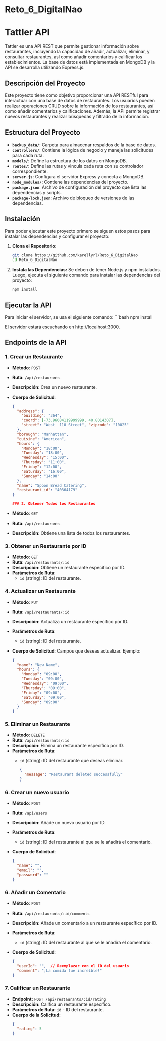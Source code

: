 # Reto_6_DigitalNao

# Tattler API
Tattler es una API REST que permite gestionar información sobre restaurantes, incluyendo la capacidad de añadir, actualizar, eliminar, y consultar restaurantes, así como añadir comentarios y calificar los establecimientos. La base de datos está implementada en MongoDB y la API se desarrolla utilizando Express.js.

## Descripción del Proyecto

Este proyecto tiene como objetivo proporcionar una API RESTful para interactuar con una base de datos de restaurantes. Los usuarios pueden realizar operaciones CRUD sobre la información de los restaurantes, así como añadir comentarios y calificaciones. Además, la API permite registrar nuevos restaurantes y realizar búsquedas y filtrado de la información.

## Estructura del Proyecto

- **`backup_data/`**: Carpeta para almacenar respaldos de la base de datos.
- **`controllers/`**: Contiene la lógica de negocio y maneja las solicitudes para cada ruta.
- **`models/`**: Define la estructura de los datos en MongoDB.
- **`routes/`**: Define las rutas y vincula cada ruta con su controlador correspondiente.
- **`server.js`**: Configura el servidor Express y conecta a MongoDB.
- **`node_modules/`**: Contiene las dependencias del proyecto.
- **`package.json`**: Archivo de configuración del proyecto que lista las dependencias y scripts.
- **`package-lock.json`**: Archivo de bloqueo de versiones de las dependencias.

## Instalación

Para poder ejecutar este proyecto primero se siguen estos pasos para instalar las dependencias y configurar el proyecto:

1. **Clona el Repositorio:**

   ```bash
   git clone https://github.com/karellyrl/Reto_6_DigitalNao
   cd Reto_6_DigitalNao

2. **Instala las Dependencias:**
    Se deben de tener Node.js y npm instalados. Luego, ejecuta el siguiente comando para instalar las dependencias del proyecto:

   ```bash
   npm install

## Ejecutar la API
Para iniciar el servidor, se usa el siguiente comando:
    ```bash
    npm install

El servidor estará escuchando en http://localhost:3000.

## Endpoints de la API

### 1. Crear un Restaurante

- **Método**: `POST`
- **Ruta**: `/api/restaurants`
- **Descripción**: Crea un nuevo restaurante.
- **Cuerpo de Solicitud**:

  ```json
  {
    "address": {
      "building": "364",
      "coord": [-73.96084119999999, 40.8014307],
      "street": "West  110 Street", "zipcode": "10025"
    },
    "borough": "Manhattan",
    "cuisine": "American",
    "hours": {
      "Monday": "18:00",
      "Tuesday": "18:00",
      "Wednesday": "15:00",
      "Thursday": "11:00",
      "Friday": "12:00",
      "Saturday": "16:00",
      "Sunday": "14:00"
    },
    "name": "Spoon Bread Catering",
    "restaurant_id": "40364179"
  }

  ### 2. Obtener Todos los Restaurantes

- **Método**: `GET`
- **Ruta**: `/api/restaurants`
- **Descripción**: Obtiene una lista de todos los restaurantes.

### 3. Obtener un Restaurante por ID

- **Método**: `GET`
- **Ruta**: `/api/restaurants/:id`
- **Descripción**: Obtiene un restaurante específico por ID.
- **Parámetros de Ruta**:
  - `id` (string): ID del restaurante.

### 4. Actualizar un Restaurante

- **Método**: `PUT`
- **Ruta**: `/api/restaurants/:id`
- **Descripción**: Actualiza un restaurante específico por ID.
- **Parámetros de Ruta**:
  - `id` (string): ID del restaurante.
- **Cuerpo de Solicitud**: Campos que deseas actualizar. Ejemplo:

  ```json
  {
    "name": "New Name",
    "hours": {
      "Monday": "09:00",
      "Tuesday": "09:00",
      "Wednesday": "09:00",
      "Thursday": "09:00",
      "Friday": "09:00",
      "Saturday": "09:00",
      "Sunday": "09:00"
    }
  }
### 5. Eliminar un Restaurante

- **Método**: `DELETE`
- **Ruta**: `/api/restaurants/:id`
- **Descripción**: Elimina un restaurante específico por ID.
- **Parámetros de Ruta**:
  - `id` (string): ID del restaurante que deseas eliminar.

    ```json
    {
      "message": "Restaurant deleted successfully"
    }
    ```
### 6. Crear un nuevo usuario

- **Método**: `POST`
- **Ruta**: `/api/users`
- **Descripción**: Añade un nuevo usuario por ID.
- **Parámetros de Ruta**:
  - `id` (string): ID del restaurante al que se le añadirá el comentario.
- **Cuerpo de Solicitud**:

  ```json
  {
    "name": "",
    "email": "",
    "password": ""
  }

### 6. Añadir un Comentario

- **Método**: `POST`
- **Ruta**: `/api/restaurants/:id/comments`
- **Descripción**: Añade un comentario a un restaurante específico por ID.
- **Parámetros de Ruta**:
  - `id` (string): ID del restaurante al que se le añadirá el comentario.
- **Cuerpo de Solicitud**:

  ```json
  {
    "userId": "",  // Reemplazar con el ID del usuario 
    "comment": "¡La comida fue increíble!"
  }

### 7. Calificar un Restaurante

- **Endpoint:** `POST /api/restaurants/:id/rating`
- **Descripción:** Califica un restaurante específico.
- **Parámetros de Ruta:** `id` - ID del restaurante.
- **Cuerpo de la Solicitud:**
  ```json
  {
    "rating": 5
  }
